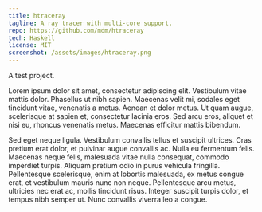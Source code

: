 ```yaml
---
title: htraceray
tagline: A ray tracer with multi-core support.
repo: https://github.com/mdm/htraceray
tech: Haskell
license: MIT
screenshot: /assets/images/htraceray.png
---
```

A test project.

Lorem ipsum dolor sit amet, consectetur adipiscing elit. Vestibulum vitae mattis dolor. Phasellus ut nibh sapien. Maecenas velit mi, sodales eget tincidunt vitae, venenatis a metus. Aenean et dolor metus. Ut quam augue, scelerisque at sapien et, consectetur lacinia eros. Sed arcu eros, aliquet et nisi eu, rhoncus venenatis metus. Maecenas efficitur mattis bibendum.

Sed eget neque ligula. Vestibulum convallis tellus et suscipit ultrices. Cras pretium erat dolor, et pulvinar augue convallis ac. Nulla eu fermentum felis. Maecenas neque felis, malesuada vitae nulla consequat, commodo imperdiet turpis. Aliquam pretium odio in purus vehicula fringilla. Pellentesque scelerisque, enim at lobortis malesuada, ex metus congue erat, et vestibulum mauris nunc non neque. Pellentesque arcu metus, ultricies nec erat ac, mollis tincidunt risus. Integer suscipit turpis dolor, et tempus nibh semper ut. Nunc convallis viverra leo a congue.
